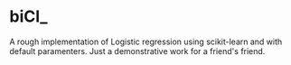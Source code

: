 # biCl_
A rough implementation of Logistic regression using scikit-learn and with default paramenters. Just a demonstrative work for a friend's friend.

